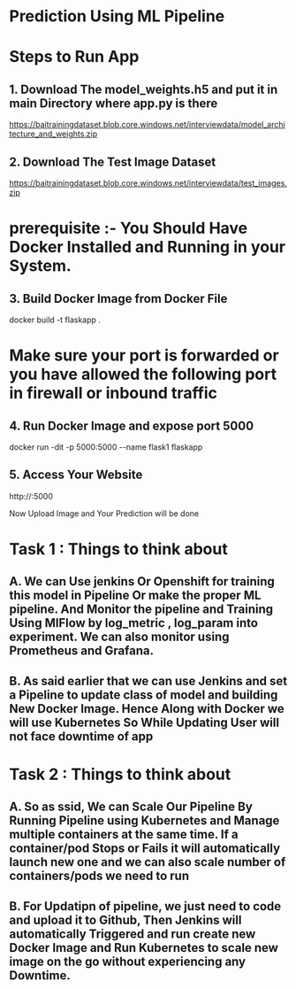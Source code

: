 # Prediction Using ML Pipeline
# Steps to Run App

## 1. Download The model_weights.h5 and put it in main Directory where app.py is there

https://baitrainingdataset.blob.core.windows.net/interviewdata/model_architecture_and_weights.zip 

## 2. Download The Test Image Dataset

https://baitrainingdataset.blob.core.windows.net/interviewdata/test_images.zip 

# prerequisite :- You Should Have Docker Installed and Running in your System.

## 3. Build Docker Image from Docker File

docker build -t flaskapp .


# Make sure your port is forwarded or you have allowed the following port in firewall or inbound traffic

## 4. Run Docker Image and expose port 5000

docker run -dit -p 5000:5000 --name flask1 flaskapp

## 5. Access Your Website

   http://<ip>:5000
   
Now Upload Image and Your Prediction will be done

# Task 1 : Things to think about

## A. We can Use jenkins Or Openshift for training this model in Pipeline Or make the proper ML pipeline. And Monitor the pipeline and Training Using MlFlow by log_metric , log_param into experiment. We can also monitor using Prometheus and Grafana.

## B. As said earlier that we can use Jenkins and set a Pipeline to update class of model and building New Docker Image. Hence Along with Docker we will use Kubernetes So While Updating User will not face downtime of app

# Task 2 : Things to think about

## A. So as ssid, We can Scale Our Pipeline By Running Pipeline using Kubernetes and Manage multiple containers at the same time. If a container/pod Stops or Fails it will automatically launch new one and we can also scale number of containers/pods we need to run

## B. For Updatipn of pipeline, we just need to code and upload it to Github, Then Jenkins will automatically Triggered and run create new Docker Image and Run Kubernetes to scale new image on the go without experiencing any Downtime.



